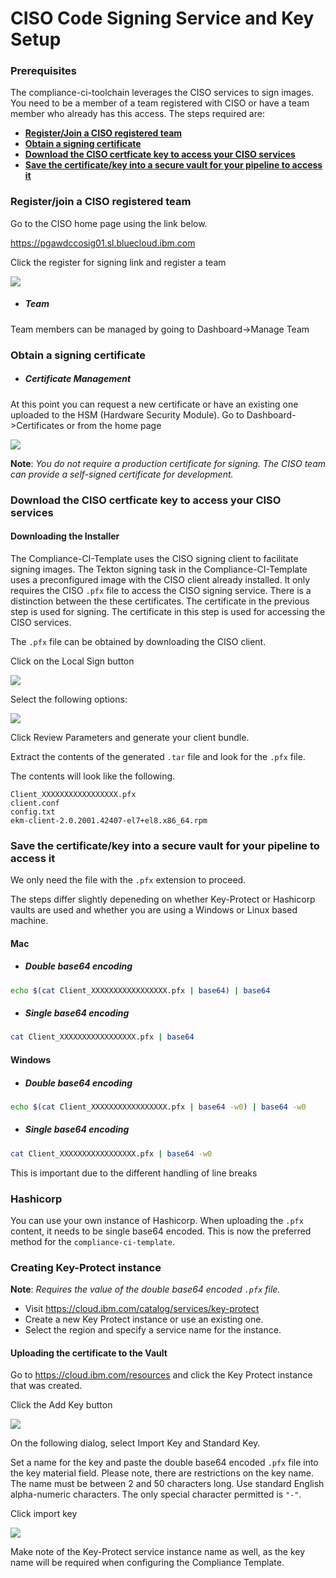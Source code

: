# CISO Code Signing Service and Key Setup

###  Prerequisites

The compliance-ci-toolchain leverages the CISO services to sign images.
You need to be a member of a team registered with CISO or have a team member who already has this access.
The steps required are:
* **[Register/Join a CISO registered team](#registration)**
* **[Obtain a signing certificate](#certificate)**
* **[Download the CISO certficate key to access your CISO services](#access)**
* **[Save the certificate/key into a secure vault for your pipeline to access it](#vault)**


### <a id="registration"></a>Register/join a CISO registered team
Go to the CISO home page using the link below.

<https://pgawdccosig01.sl.bluecloud.ibm.com>

Click the register for signing link and register a team

![](https://github.ibm.com/one-pipeline/docs/blob/master/assets/signing-setup/ciso/landingpage.png)

* ##### Team
Team members can be managed by going to Dashboard->Manage Team

### <a id="certificate"></a>Obtain a signing certificate
* ##### Certificate Management
At this point you can request a new certificate or have an existing one
uploaded to the HSM (Hardware Security Module). Go to Dashboard->Certificates
or from the home page

![](https://github.ibm.com/one-pipeline/docs/blob/master/assets/signing-setup/ciso/certrequest.png)

**Note**: _You do not require a production certificate for signing. The CISO team can provide a self-signed certificate for development._

### <a id="access"></a>Download the CISO certficate key to access your CISO services
#### Downloading the Installer

The Compliance-CI-Template uses the CISO signing client to facilitate signing images. The Tekton signing task in the Compliance-CI-Template uses a preconfigured image with the CISO client already installed. It only requires the CISO `.pfx` file to access the CISO signing service. There is a distinction between the these certificates. The certificate in the previous step is used for signing. The certificate in this step is used for accessing the CISO services.

The `.pfx` file can be obtained by downloading the CISO client.

Click on the Local Sign button

![](https://github.ibm.com/one-pipeline/docs/blob/master/assets/signing-setup/ciso/localsign.png)

Select the following options:

![](https://github.ibm.com/one-pipeline/docs/blob/master/assets/signing-setup/ciso/installer.png)

Click Review Parameters and generate your client bundle.

Extract the contents of the generated `.tar` file and look for the `.pfx` file.

The contents will look like the following.

```
Client_XXXXXXXXXXXXXXXXX.pfx
client.conf
config.txt
ekm-client-2.0.2001.42407-el7+el8.x86_64.rpm
```

### <a id="vault"></a>Save the certificate/key into a secure vault for your pipeline to access it
We only need the file with the `.pfx` extension to proceed.

The steps differ slightly depeneding on whether Key-Protect or Hashicorp vaults are used and whether you are using a Windows or Linux based machine.

#### Mac

* ##### Double base64 encoding
```bash
echo $(cat Client_XXXXXXXXXXXXXXXXX.pfx | base64) | base64
```

* ##### Single base64 encoding
```bash
cat Client_XXXXXXXXXXXXXXXXX.pfx | base64
```

#### Windows

* ##### Double base64 encoding
```bash
echo $(cat Client_XXXXXXXXXXXXXXXXX.pfx | base64 -w0) | base64 -w0
```

* ##### Single base64 encoding
```bash
cat Client_XXXXXXXXXXXXXXXXX.pfx | base64 -w0
```

This is important due to the different handling of line breaks

### Hashicorp
You can use your own instance of Hashicorp. When uploading the `.pfx` content, it needs to be single base64 encoded. This is now the preferred method for the `compliance-ci-template`.

### Creating Key-Protect instance
**Note**: _Requires the value of the double base64 encoded `.pfx` file._

 - Visit <https://cloud.ibm.com/catalog/services/key-protect>
 - Create a new Key Protect instance or use an existing one.
 - Select the region and specify a service name for the instance.

#### Uploading the certificate to the Vault

Go to <https://cloud.ibm.com/resources> and click the Key Protect instance that was created.

Click the Add Key button

![](https://github.ibm.com/one-pipeline/docs/blob/master/assets/signing-setup/ciso/create_key.png)

On the following dialog, select Import Key and Standard Key.

Set a name for the key and paste the double base64 encoded `.pfx` file into the key material field. Please note, there are restrictions on the key name. The name must be between 2 and 50 characters long. Use standard English alpha-numeric characters. The only special character permitted is `"-"`.

Click import key

![](https://github.ibm.com/one-pipeline/docs/blob/master/assets/signing-setup/ciso/set_key_data.png)

Make note of the Key-Protect service instance name as well, as the key name will be required when configuring the Compliance Template.
